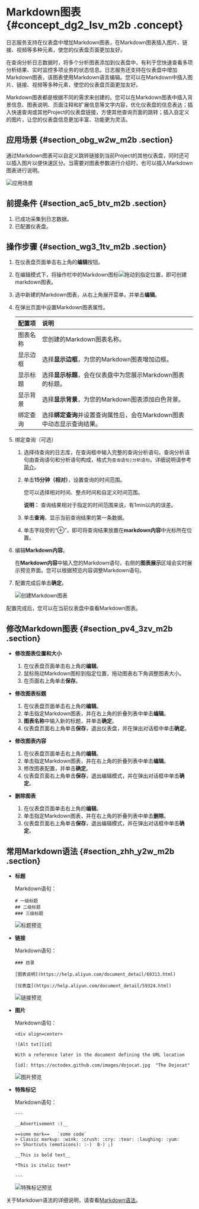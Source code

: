 # Markdown图表 {#concept_dg2_lsv_m2b .concept}

日志服务支持在仪表盘中增加Markdown图表，在Markdown图表插入图片、链接、视频等多种元素，使您的仪表盘页面更加友好。

在查询分析日志数据时，将多个分析图表添加到仪表盘中，有利于您快速查看多项分析结果、实时监控多项业务的状态信息。日志服务还支持在仪表盘中增加Markdown图表，该图表使用Markdown语言编辑。您可以在Markdown中插入图片、链接、视频等多种元素，使您的仪表盘页面更加友好。

Markdown图表都是根据不同的需求来创建的。您可以在Markdown图表中插入背景信息、图表说明、页面注释和扩展信息等文字内容，优化仪表盘的信息表达；插入快速查询或其他Project的仪表盘链接，方便其他查询页面的跳转；插入自定义的图片，让您的仪表盘信息更加丰富、功能更为灵活。

## 应用场景 {#section_obg_w2w_m2b .section}

通过Markdown图表可以自定义跳转链接到当前Project的其他仪表盘，同时还可以插入图片以便快速区分。当需要对图表参数进行介绍时，也可以插入Markdown图表进行说明。

![](images/7247_zh-CN.png "应用场景")

## 前提条件 {#section_ac5_btv_m2b .section}

1.  已成功采集到日志数据。
2.  已配置仪表盘。

## 操作步骤 {#section_wg3_1tv_m2b .section}

1.  在仪表盘页面单击右上角的**编辑**按钮。
2.  在编辑模式下，将操作栏中的Markdown图标![](http://static-aliyun-doc.oss-cn-hangzhou.aliyuncs.com/assets/img/16006/154718390036999_zh-CN.png)拖动到指定位置，即可创建markdown图表。
3.  选中新建的Markdown图表，从右上角展开菜单，并单击**编辑**。
4.  在弹出页面中设置Markdown图表属性。

    |配置项|说明|
    |:--|:-|
    |图表名称|您创建的Markdown图表名称。|
    |显示边框|选择**显示边框**，为您的Markdown图表增加边框。|
    |显示标题|选择**显示标题**，会在仪表盘中为您展示Markdown图表的标题。|
    |显示背景|选择**显示背景**，为您的Markdown图表添加白色背景。|
    |绑定查询|选择**绑定查询**并设置查询属性后，会在Markdown图表中动态显示查询结果。|

5.  绑定查询（可选）
    1.  选择待查询的日志库，在查询框中输入完整的查询分析语句。查询分析语句由查询语句和分析语句构成，格式为`查询语句|分析语句`。详细说明请参考[简介](cn.zh-CN/用户指南/查询与分析/简介.md#)。
    2.  单击**15分钟（相对）**，设置查询的时间范围。

        您可以选择相对时间、整点时间和自定义时间范围。

        **说明：** 查询结果相对于指定的时间范围来说，有1min以内的误差。

    3.  单击**查询**，显示当前查询结果的第一条数据。
    4.  单击字段旁的“⊕”，即可将查询结果放置在**markdown内容**中光标所在位置。
6.  编辑**Markdown内容**。

    在**Markdown内容**中输入您的Markdown语句，右侧的**图表展示**区域会实时展示预览界面。您可以根据预览内容调整Markdown语句。

7.  配置完成后单击**确定**。

     ![](images/32307_zh-CN.png "创建Markdown图表") 


配置完成后，您可以在当前仪表盘中查看Markdown图表。

## 修改Markdown图表 {#section_pv4_3zv_m2b .section}

-   **修改图表位置和大小**

    1.  在仪表盘页面单击右上角的**编辑**。
    2.  鼠标拖动Markdown图标到指定位置，拖动图表右下角调整图表大小。
    3.  在页面右上角单击**保存**。
-   **修改图表标题**
    1.  在仪表盘页面单击右上角的**编辑**。
    2.  单击指定Markdown图表，并在右上角的折叠列表中单击**编辑**。
    3.  **图表名称**中输入新的标题，并单击**确定**。
    4.  仪表盘页面右上角单击**保存**，退出仪表盘，并在弹出对话框中单击**确定**。
-   **修改图表内容**
    1.  在仪表盘页面单击右上角的**编辑**。
    2.  单击指定Markdown图表，并在右上角的折叠列表中单击**编辑**。
    3.  修改图表配置，并单击**确定**。
    4.  仪表盘页面右上角单击**保存**，退出编辑模式，并在弹出对话框中单击**确定**。
-   **删除图表**
    1.  在仪表盘页面单击右上角的**编辑**。
    2.  单击指定Markdown图表，并在右上角的折叠列表中单击**删除**。
    3.  仪表盘页面右上角单击**保存**，退出编辑模式，并在弹出对话框中单击**确定**。

## 常用Markdown语法 {#section_zhh_y2w_m2b .section}

-   **标题**

    Markdown语句：

    ```
    # 一级标题
    ## 二级标题
    ### 三级标题
    ```

    ![](images/7249_zh-CN.png "标题预览")

-   **链接**

    Markdown语句：

    ```
    ### 目录
    
    [图表说明](https://help.aliyun.com/document_detail/69313.html)
    
    [仪表盘](https://help.aliyun.com/document_detail/59324.html)
    ```

    ![](images/7250_zh-CN.png "链接预览")

-   **图片**

    Markdown语句：

    ```
    <div align=center>
    
    ![Alt txt][id]
    
    With a reference later in the document defining the URL location
    
    [id]: https://octodex.github.com/images/dojocat.jpg  "The Dojocat"
    ```

    ![](images/7251_zh-CN.png "图片预览")

-   **特殊标记**

    Markdown语句：

    ```
    ---
    
    __Advertisement :)__
    
    ==some mark==   `some code`
    > Classic markup: :wink: :crush: :cry: :tear: :laughing: :yum:
    >> Shortcuts (emoticons): :-)  8-) ;)
    
    __This is bold text__
    
    *This is italic text*
    
    ---
    ```

    ![](images/7252_zh-CN.png "特殊标记预览")


关于Markdown语法的详细说明，请查看[Markdown语法](http://www.markdown.cn)。

